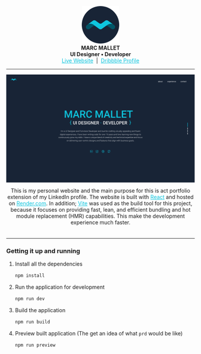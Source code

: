 <div align="center">
  <img alt="Logo" src="public/logo.png" width="100"><br>
  <b align="center">MARC MALLET</b><br>
  <b align="center">UI Designer • Developer</b><br>  
  <a href="https://marcmallet.com" target="_blank" style="color: #0EC5DE">Live Website</a>
  &nbsp;|&nbsp;
  <a href="https://dribbble.com/marcmallet" target="_blank" style="color: #0EC5DE">Dribbble Profile</a>
  <br>
</div>

<hr/>

<img src="public/screenshot.png" alt="Screenshot">
<br>

<div align="center" style="padding-top: 10px; padding-bottom: 20px">
  This is my personal website and the main purpose for this is act portfolio extension of my LinkedIn profile. 
  The website is built with <a href="https://www.react.dev" target="_blank" style="color: #0EC5DE">React</a> 
  and hosted on <a href="https://www.render.com/" target="_blank" style="color: #0EC5DE">Render.com</a>. In addition;
  <a href="https://vitejs.dev" target="_blank" style="color: #0EC5DE">Vite</a> was used as the build tool for this project, because it focuses on providing fast, lean, and efficient 
  bundling and hot module replacement (HMR) capabilities. This make the development experience much faster.
</div>

<hr/>

### Getting it up and running
1. Install all the dependencies

    ```sh
    npm install
    ```
2. Run the application for development

    ```sh
    npm run dev
    ```
3. Build the application

    ```sh
    npm run build
    ```
4. Preview built application (The get an idea of what `prd` would be like)

    ```sh
    npm run preview
    ```

